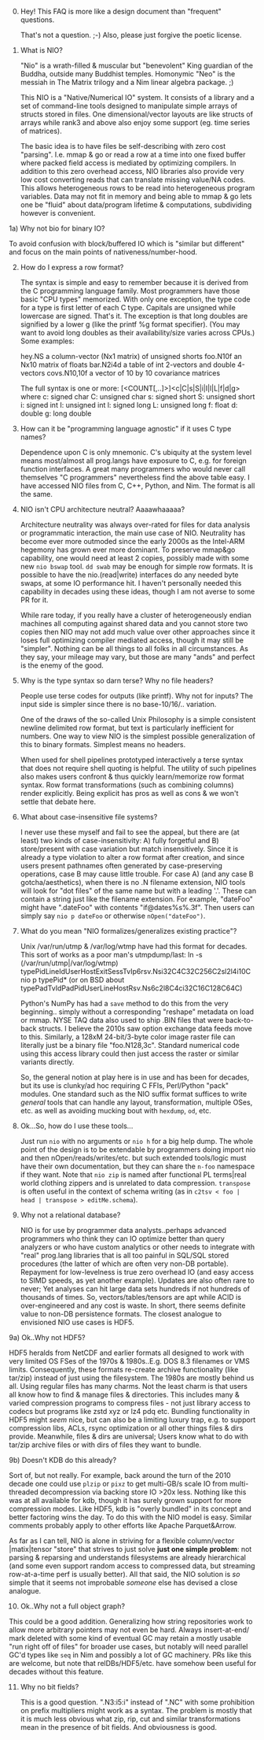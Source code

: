 0) Hey!  This FAQ is more like a design document than "frequent" questions.

    That's not a question. ;-)  Also, please just forgive the poetic license.

1) What is NIO?

    "Nio" is a wrath-filled & muscular but "benevolent" King guardian of the
    Buddha, outside many Buddhist temples.  Homonymic "Neo" is the messiah in
    The Matrix trilogy and a Nim linear algebra package. ;)

    This NIO is a "Native/Numerical IO" system.  It consists of a library and a
    set of command-line tools designed to manipulate simple arrays of structs
    stored in files.  One dimensional/vector layouts are like structs of arrays
    while rank3 and above also enjoy some support (eg. time series of matrices).

    The basic idea is to have files be self-describing with zero cost "parsing".
    I.e. mmap & go or read a row at a time into one fixed buffer where packed
    field access is mediated by optimizing compilers.  In addition to this zero
    overhead access, NIO libraries also provide very low cost converting reads
    that can translate missing value/NA codes.  This allows heterogeneous rows
    to be read into heterogeneous program variables.  Data may not fit in memory
    and being able to mmap & go lets one be "fluid" about data/program lifetime
    & computations, subdividing however is convenient.

1a) Why not bio for binary IO?

   To avoid confusion with block/buffered IO which is "similar but different"
   and focus on the main points of nativeness/number-hood.

2) How do I express a row format?

    The syntax is simple and easy to remember because it is derived from the C
    programming language family.  Most programmers have those basic "CPU types"
    memorized.  With only one exception, the type code for a type is first
    letter of each C type.  Capitals are unsigned while lowercase are signed.
    That's it.  The exception is that long doubles are signified by a lower g
    (like the printf %g format specifier).  (You may want to avoid long doubles
    as their availability/size varies across CPUs.) Some examples:

      hey.NS        a column-vector (Nx1 matrix) of unsigned shorts
      foo.N10f      an Nx10 matrix of floats
      bar.N2i4d     a table of int 2-vectors and double 4-vectors
      covs.N10,10f  a vector of 10 by 10 covariance matrices

    The full syntax is one or more:
      [<COUNT[,..]>]<c|C|s|S|i|I|l|L|f|d|g>
    where
      c: signed char    C: unsigned char
      s: signed short   S: unsigned short
      i: signed int     I: unsigned int
      l: signed long    L: unsigned long
      f: float          d: double           g: long double

3) How can it be "programming language agnostic" if it uses C type names?

    Dependence upon C is only mnemonic.  C's ubiquity at the system level means
    most/almost all prog.langs have exposure to C, e.g. for foreign function
    interfaces.  A great many programmers who would never call themselves "C
    programmers" nevertheless find the above table easy.  I have accessed NIO
    files from C, C++, Python, and Nim.  The format is all the same.

4) NIO isn't CPU architecture neutral?  Aaaawhaaaaa?

    Architecture neutrality was always over-rated for files for data analysis or
    programmatic interaction, the main use case of NIO.  Neutrality has become
    ever more outmoded since the early 2000s as the Intel-ARM hegemony has grown
    ever more dominant.  To preserve mmap&go capability, one would need at least
    2 copies, possibly made with some new `nio bswap` tool.  `dd swab` may be
    enough for simple row formats.  It is possible to have the nio.(read|write)
    interfaces do any needed byte swaps, at some IO performance hit.  I haven't
    personally needed this capability in decades using these ideas, though I am
    not averse to some PR for it.

    While rare today, if you really have a cluster of heterogeneously endian
    machines all computing against shared data and you cannot store two copies
    then NIO may not add much value over other approaches since it loses full
    optimizing compiler mediated access, though it may still be "simpler".
    Nothing can be all things to all folks in all circumstances.  As they say,
    your mileage may vary, but those are many "ands" and perfect is the enemy of
    the good.

5) Why is the type syntax so darn terse?  Why no file headers?

    People use terse codes for outputs (like printf).  Why not for inputs?
    The input side is simpler since there is no base-10/16/.. variation.

    One of the draws of the so-called Unix Philosophy is a simple consistent
    newline delimited row format, but text is particularly inefficient for
    numbers.  One way to view NIO is the simplest possible generalization of
    this to binary formats.  Simplest means no headers.

    When used for shell pipelines prototyped interactively a terse syntax that
    does not require shell quoting is helpful.  The utility of such pipelines
    also makes users confront & thus quickly learn/memorize row format syntax.
    Row format transformations (such as combining columns) render explicitly.
    Being explicit has pros as well as cons & we won't settle that debate here.

6) What about case-insensitive file systems?

    I never use these myself and fail to see the appeal, but there are (at
    least) two kinds of case-insensitivity: A) fully forgetful and B)
    store/present with case variation but match insensitively.  Since it is
    already a type violation to alter a row format after creation, and since
    users present pathnames often generated by case-preserving operations, case
    B may cause little trouble.  For case A) (and any case B gotcha/aesthetics),
    when there is no .N filename extension, NIO tools will look for "dot files"
    of the same name but with a leading '.'.  These can contain a string just
    like the filename extension.  For example, "dateFoo" might have ".dateFoo"
    with contents "if@dates%s%.3f".  Then users can simply say `nio p dateFoo`
    or otherwise `nOpen("dateFoo")`.

7) What do you mean "NIO formalizes/generalizes existing practice"?

    Unix /var/run/utmp & /var/log/wtmp have had this format for decades.  This
    sort of works as a poor man's utmpdump/last:
      ln -s (/var/run/utmp|/var/log/wtmp) \
        typePidLineIdUserHostExitSessTvIp6rsv.Nsi32C4C32C256C2sl2l4i10C
      nio p typePid*
    (or on BSD about typePadTvIdPadPidUserLineHostRsv.Ns6c2l8C4ci32C16C128C64C)

    Python's NumPy has had a `save` method to do this from the very beginning..
    simply without a corresponding "reshape" metadata on load or mmap.  NYSE TAQ
    data also used to ship .BIN files that were back-to-back structs.  I believe
    the 2010s saw option exchange data feeds move to this.  Similarly, a 128xM
    24-bit/3-byte color image raster file can literally just be a binary file
    "foo.N128,3c".  Standard numerical code using this access library could then
    just access the raster or similar variants directly.

    So, the general notion at play here is in use and has been for decades, but
    its use is clunky/ad hoc requiring C FFIs, Perl/Python "pack" modules.  One
    standard such as the NIO suffix format suffices to write *general* tools
    that can handle any layout, transformation, multiple OSes, etc. as well as
    avoiding mucking bout with `hexdump`, `od`, etc.

8) Ok...So, how do I use these tools...

    Just run `nio` with no arguments or `nio h` for a big help dump.  The whole
    point of the design is to be extendable by programmers doing import nio and
    then nOpen/reads/writes/etc. but such extended tools/logic must have their
    own documentation, but they can share the `n-foo` namespace if they want.
    Note that `nio zip` is named after functional PL terms|real world clothing
    zippers and is unrelated to data compression.  `transpose` is often useful
    in the context of schema writing (as in `c2tsv < foo | head | transpose >
    editMe.schema`).

9) Why not a relational database?

    NIO is for use by programmer data analysts..perhaps advanced programmers who
    think they can IO optimize better than query analyzers or who have custom
    analytics or other needs to integrate with "real" prog.lang libraries that
    is all too painful in SQL/SQL stored procedures (the latter of which are
    often very non-DB portable).  Repayment for low-levelness is true zero
    overhead IO (and easy access to SIMD speeds, as yet another example).
    Updates are also often rare to never; Yet analyses can hit large data sets
    hundreds if not hundreds of thousands of times.  So, vectors/tables/tensors
    are apt while ACID is over-engineered and any cost is waste.  In short,
    there seems definite value to non-DB persistence formats.  The closest
    analogue to envisioned NIO use cases is HDF5.

9a) Ok..Why not HDF5?

   HDF5 heralds from NetCDF and earlier formats all designed to work with very
   limited OS FSes of the 1970s & 1980s..E.g. DOS 8.3 filenames or VMS limits.
   Consequently, these formats re-create archive functionality (like tar/zip)
   instead of just using the filesystem.  The 1980s are mostly behind us all.
   Using regular files has many charms.  Not the least charm is that users all
   know how to find & manage files & directories.  This includes many & varied
   compression programs to compress files - not just library access to codecs
   but programs like zstd xyz or lz4 pdq etc.  Bundling functionality in HDF5
   might *seem* nice, but can also be a limiting luxury trap, e.g. to support
   compression libs, ACLs, rsync optimization or all other things files & dirs
   provide.  Meanwhile, files & dirs are universal; Users know what to do with
   tar/zip archive files or with dirs of files they want to bundle.

9b) Doesn't KDB do this already?

   Sort of, but not really.  For example, back around the turn of the 2010
   decade one could use `plzip` or `pixz` to get multi-GB/s scale IO from
   multi-threaded decompression via backing store IO >20x less.  Nothing like
   this was at all available for kdb, though it has surely grown support for
   more compression modes.  Like HDF5, kdb is "overly bundled" in its concept
   and better factoring wins the day.  To do this with the NIO model is easy.
   Similar comments probably apply to other efforts like Apache Parquet&Arrow.

   As far as I can tell, NIO is alone in striving for a flexible column/vector
   |matix|tensor "store" that strives to just solve **just one simple problem**:
   not parsing & reparsing and understands filesystems are already hierarchical
   (and some even support random access to compressed data, but streaming
   row-at-a-time perf is usually better).  All that said, the NIO solution is
   *so* simple that it seems not improbable *someone* else has devised a close
   analogue.

10) Ok..Why not a full object graph?

   This could be a good addition.  Generalizing how string repositories work to
   allow more arbitrary pointers may not even be hard.  Always insert-at-end/
   mark deleted with some kind of eventual GC may retain a mostly usable "run
   right off of files" for broader use cases, but notably will need parallel
   GC'd types like `seq` in Nim and possibly a lot of GC machinery.  PRs like
   this are welcome, but note that relDBs/HDF5/etc. have somehow been useful
   for decades without this feature.

11) Why no bit fields?

    This is a good question.  ".N3:i5:i" instead of ".NC" with some prohibition
    on prefix multipliers might work as a syntax.  The problem is mostly that it
    is much less obvious what zip, rip, cut and similar transformations mean in
    the presence of bit fields.  And obviousness is good.
